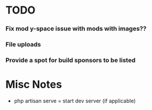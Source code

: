 # TODO

### Fix mod y-space issue with mods with images??

### File uploads

### Provide a spot for build sponsors to be listed 



# Misc Notes

* php artisan serve = start dev server (if applicable)
